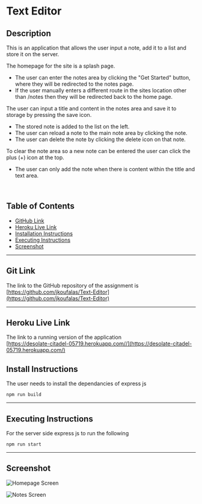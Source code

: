 # Text Editor

## Description

This is an application that allows the user input a note, add it to a list and store it on the server.

The homepage for the site is a splash page.

- The user can enter the notes area by clicking the "Get Started" button, where they will be redirected to the notes page.
- If the user manually enters a different route in the sites location other than /notes then they will be redirected back to the home page.
  <br>

The user can input a title and content in the notes area and save it to storage by pressing the save icon.

- The stored note is added to the list on the left.
- The user can reload a note to the main note area by clicking the note.
- The user can delete the note by clicking the delete icon on that note.
  <br>

To clear the note area so a new note can be entered the user can click the plus (+) icon at the top.

- The user can only add the note when there is content within the title and text area.

<br>

## Table of Contents

- [GitHub Link](#git-link)
- [Heroku Live Link](#heroku-live-link)
- [Installation Instructions](#install-instructions)
- [Executing Instructions](#)
- [Screenshot](#Screenshot)

---

## Git Link

The link to the GitHub repository of the assignment is <br>
[https://github.com/jkoufalas/Text-Editor](https://github.com/jkoufalas/Text-Editor)

---

## Heroku Live Link

The link to a running version of the application <br>
[https://desolate-citadel-05719.herokuapp.com//](https://desolate-citadel-05719.herokuapp.com/)

## Install Instructions

The user needs to install the dependancies of express js

```
npm run build
```

---

## Executing Instructions

For the server side express js to run the following

```
npm run start
```

---

## Screenshot

![Homepage Screen](./assets/images/homescreen.png)

![Notes Screen](./assets/images/notes.png)
